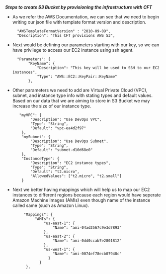 ****_Steps to create S3 Bucket by provisioning the infrastructure with CFT_****

  - As we refer the AWS Documentation, we can see that we need to begin writing our json file with template format version and description.

          "AWSTemplateFormatVersion" : "2010-09-09",
          "Description": "This CFT provisions AWS S3",
          
   - Next would be defining our parameters starting with our key, so we can have privilege to access our EC2 instance using ssh agent.

           "Parameters": {
                "KeyName": {
                    "Description": "This key will be used to SSH to our EC2 instances",
                    "Type": "AWS::EC2::KeyPair::KeyName"
                },
                
   -  Other parameters we need to add are Virtual Private Cloud (VPC), subnet, and instance type info with stating types and default values. Based on our data that 
      we are aiming to store in S3 Bucket we may increase the size of our instance type.
      
      
             "myVPC": {
                  "Description": "Use DevOps VPC",
                  "Type": "String",
                  "Default": "vpc-ea4d2f97"
              },
              "mySubnet": {
                  "Description": "Use DevOps Subnet",
                  "Type": "String",
                  "Default": "subnet-d10d68e0"
              },
              "InstanceType": {
                  "Description": "EC2 instance types",
                  "Type": "String",
                  "Default": "t2.micro",
                  "AllowedValues": ["t2.micro", "t2.small"]
              }
              
              
   -  Next we better having mappings which will help us to map our EC2 instances to different regions because each region would have seperate Amazon Machine                     Images (AMIs) even though name of the instance called same (such as Amazon Linux).


               "Mappings": {
                    "AMIs": {
                        "us-east-1": {
                            "Name": "ami-04ad2567c9e3d7893"
                        },
                        "us-east-2": {
                            "Name": "ami-0dd0ccab7e2801812"
                        },
                        "us-west-1": {
                            "Name": "ami-0074ef78ecb07948c"
                          }
                      }
                },
                
                
                
                
                
     
     
     
     
     
     
     
     
     
     
     
     
     
     
     
     
     
     
     
     
     
     
     
     
              
              
              
              
              
              
              
              

    
